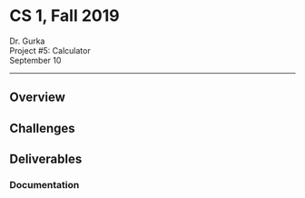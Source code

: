 # CS 1, Fall 2019

Dr. Gurka \
Project #5: Calculator \
September 10

---

## Overview

## Challenges

## Deliverables

### Documentation
